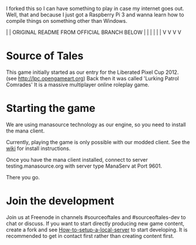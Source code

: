 I forked this so I can have something to play in case my internet goes out. Well, that and because I just got a Raspberry Pi 3 and wanna learn how to compile things on something other than Windows.

|  | ORIGINAL README FROM OFFICIAL BRANCH BELOW | |
|  |                                            | |
V  V                                            V V

Source of Tales
=======
This game initially started as our entry for the Liberated Pixel Cup 2012.
(see http://lpc.opengameart.org)
Back then it was called 'Lurking Patrol Comrades'
It is a massive multiplayer online roleplay game.

Starting the game
======
We are using manasource technology as our engine, so you need to install
the mana client.

Currently, playing the game is only possible with our modded client. See the [wiki](https://github.com/tales/sourceoftales/wiki/Installation-of-client) for install instructions.

Once you have the mana client installed,
connect to server testing.manasource.org with server type ManaServ at Port
9601.

There you go.

Join the development
======
Join us at Freenode in channels #sourceoftales and #sourceoftales-dev
to chat or discuss.
If you want to start directly producing new game content, create a fork
and see [How-to-setup-a-local-server](https://github.com/tales/sourceoftales/wiki/How-to-setup-a-local-server) to start developing.
It is recommended to get in contact first rather than creating content first.



